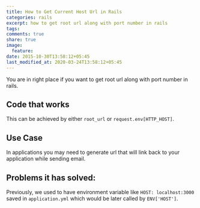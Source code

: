 ```yaml
---
title: How to Get Current Host Url in Rails
categories: rails
excerpt: how to get root url along with port number in rails
tags:
comments: true
share: true
image:
  feature:
date: 2015-10-30T13:58:12+05:45
last_modified_at: 2020-03-24T13:58:12+05:45
---
```


You are in right place if you want to get root url along with port number in rails.

## Code that works

This can be achieved by either `root_url` or `request.env[HTTP_HOST]`.

## Use Case

In applications you may need to generate url that will link back to your application while sending email.

## Problems it has solved:

Previously, we used to have environment variable like `HOST: localhost:3000` saved in `application.yml` which would be later called by `ENV['HOST']`.

<!-- This would lead to error when I would run server in some other port than default(3000). -->
